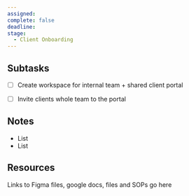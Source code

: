 ```yaml
---
assigned: 
complete: false
deadline: 
stage:
  - Client Onboarding
---
```

## Subtasks

- [ ] Create workspace for internal team + shared client portal
- [ ] Invite clients whole team to the portal




##  Notes
- List
- List


## Resources
Links to Figma files, google docs, files and SOPs go here